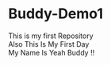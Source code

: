 # Buddy-Demo1
This is my first Repository
<br>
Also This Is My First Day 
<br>
My Name Is Yeah Buddy !!
